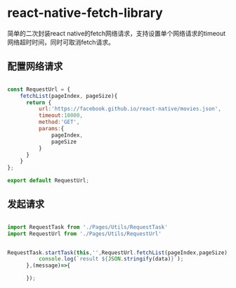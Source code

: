 # react-native-fetch-library
简单的二次封装react native的fetch网络请求，支持设置单个网络请求的timeout网络超时时间，同时可取消fetch请求。



## 配置网络请求

```javascript

const RequestUrl = {
    fetchList(pageIndex, pageSize){
      return {
          url:'https://facebook.github.io/react-native/movies.json',
          timeout:10000,
          method:'GET',
          params:{
              pageIndex,
              pageSize
          }
      }
    }
};

export default RequestUrl;

```


## 发起请求

```javascript

import RequestTask from './Pages/Utils/RequestTask'
import RequestUrl from './Pages/Utils/RequestUrl'


RequestTask.startTask(this,'',RequestUrl.fetchList(pageIndex,pageSize), true,true,(data)=>{
          console.log(`result ${JSON.stringify(data)}`);
      },(message)=>{

      });

```
